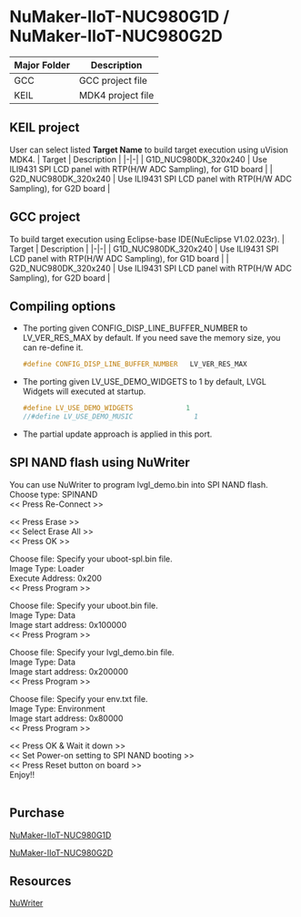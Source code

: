 # **NuMaker-IIoT-NUC980G1D / NuMaker-IIoT-NUC980G2D**

| Major Folder | Description |
|-|-|
| GCC | GCC project file |
| KEIL | MDK4 project file |

## **KEIL project**

User can select listed **Target Name** to build target execution using uVision MDK4.
| Target | Description |
|-|-|
| G1D_NUC980DK_320x240 | Use ILI9431 SPI LCD panel with RTP(H/W ADC Sampling), for G1D board |
| G2D_NUC980DK_320x240 | Use ILI9431 SPI LCD panel with RTP(H/W ADC Sampling), for G2D board |

## **GCC project**

To build target execution using Eclipse-base IDE(NuEclipse V1.02.023r).
| Target | Description |
|-|-|
| G1D_NUC980DK_320x240 | Use ILI9431 SPI LCD panel with RTP(H/W ADC Sampling), for G1D board |
| G2D_NUC980DK_320x240 | Use ILI9431 SPI LCD panel with RTP(H/W ADC Sampling), for G2D board |

## **Compiling options**

- The porting given CONFIG_DISP_LINE_BUFFER_NUMBER to LV_VER_RES_MAX by default. If you need save the memory size, you can re-define it.

  ```c
  #define CONFIG_DISP_LINE_BUFFER_NUMBER   LV_VER_RES_MAX
  ```

- The porting given LV_USE_DEMO_WIDGETS to 1 by default, LVGL Widgets will executed at startup.

  ```c
  #define LV_USE_DEMO_WIDGETS             1
  //#define LV_USE_DEMO_MUSIC               1
  ```

- The partial update approach is applied in this port.

## **SPI NAND flash using NuWriter**

You can use NuWriter to program lvgl_demo.bin into SPI NAND flash.
<br>
Choose type: SPINAND<br>
<< Press Re-Connect >><br>

<< Press Erase >><br>
<< Select Erase All >><br>
<< Press OK >><br>

Choose file: Specify your uboot-spl.bin file.<br>
Image Type: Loader<br>
Execute Address: 0x200<br>
<< Press Program >><br>

Choose file: Specify your uboot.bin file.<br>
Image Type: Data<br>
Image start address: 0x100000<br>
<< Press Program >><br>

Choose file: Specify your lvgl_demo.bin file.<br>
Image Type: Data<br>
Image start address: 0x200000<br>
<< Press Program >><br>

Choose file: Specify your env.txt file.<br>
Image Type: Environment<br>
Image start address: 0x80000<br>
<< Press Program >><br>

<< Press OK & Wait it down >><br>
<< Set Power-on setting to SPI NAND booting >><br>
<< Press Reset button on board >><br>
Enjoy!! <br>
<br>

## **Purchase**

[NuMaker-IIoT-NUC980G1D](https://direct.nuvoton.com/tw/numaker-iiot-nuc980g1d)

[NuMaker-IIoT-NUC980G2D](https://direct.nuvoton.com/tw/numaker-iiot-nuc980g2d)

## **Resources**

[NuWriter](https://github.com/OpenNuvoton/NUC980_NuWriter)

